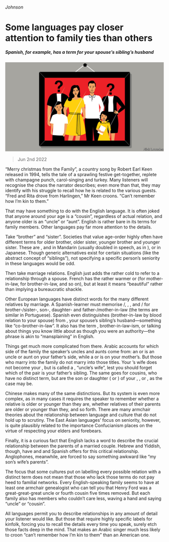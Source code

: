 ###### Johnson

# Some languages pay closer attention to family ties than others 

##### Spanish, for example, has a term for your spouse’s sibling’s husband 

![image](images/20220604_CUD002.jpg) 

> Jun 2nd 2022 

“Merry christmas from the Family”, a country song by Robert Earl Keen released in 1994, tells the tale of a sprawling festive get-together, replete with champagne punch, carol-singing and turkey. Many listeners will recognise the chaos the narrator describes; even more than that, they may identify with his struggle to recall how he is related to the various guests. “Fred and Rita drove from Harlingen,” Mr Keen croons. “Can’t remember how I’m kin to them.”

That may have something to do with the English language. It is often joked that anyone around your age is a “cousin”, regardless of actual relation, and anyone older is an “uncle” or “aunt”. English is rather bare in its terms for family members. Other languages pay far more attention to the details.

Take “brother” and “sister”. Societies that value age-order highly often have different terms for older brother, older sister, younger brother and younger sister. These are ,  and  in Mandarin (usually doubled in speech, as in ), or  in Japanese. Though generic alternatives exist for certain situations (like the abstract concept of “siblings”), not specifying a specific person’s seniority in these languages would be odd.

Then take marriage relations. English just adds the rather cold  to refer to a relationship through a spouse. French has the rather warmer  or (for mother-in-law, for brother-in-law, and so on), but at least it means “beautiful” rather than implying a bureaucratic shackle.

Other European languages have distinct words for the many different relatives by marriage. A Spanish-learner must memorise /, , , and / for brother-/sister-, son-, daughter- and father-/mother-in-law (the terms are similar in Portuguese). Spanish even distinguishes  (brother-in-law by blood relation to your spouse) from , your spouse’s sibling’s husband—something like “co-brother-in-law”. It also has the term , brother-in-law-ism, or talking about things you know little about as though you were an authority—the phrase is akin to “mansplaining” in English.

Things get much more complicated from there. Arabic accounts for which side of the family the speaker’s uncles and aunts come from: an  or  is an uncle or aunt on your father’s side, while a  or  is on your mother’s. But those who marry into the family do not marry into those titles. Your ’s wife does not become your , but is called a , “uncle’s wife”, lest you should forget which of the pair is your father’s sibling. The same goes for cousins, who have no distinct term, but are the son or daughter ( or ) of your , ,  or , as the case may be.

Chinese makes many of the same distinctions. But its system is even more complex, as in many cases it requires the speaker to remember whether a relative is older or younger than they are, whether relatives of their parents are older or younger than they, and so forth. There are many armchair theories about the relationship between language and culture that do not hold up to scrutiny. The East Asian languages’ focus on seniority, however, is quite plausibly related to the importance Confucianism places on the virtue of respecting your elders and forebears.

Finally, it is a curious fact that English lacks a word to describe the crucial relationship between the parents of a married couple. Hebrew and Yiddish, though, have  and  and Spanish offers  for this critical relationship. Anglophones, meanwhile, are forced to say something awkward like “my son’s wife’s parents”. 

The focus that some cultures put on labelling every possible relation with a distinct term does not mean that those who lack those terms do not pay heed to familial networks. Every English-speaking family seems to have at least one armchair genealogist who can tell you that Henry Ford was a great-great-great uncle or fourth cousin five times removed. But each family also has members who couldn’t care less, waving a hand and saying “uncle” or “cousin”. 

All languages permit you to describe relationships in any amount of detail your listener would like. But those that require highly specific labels for kinfolk, forcing you to recall the details every time you speak, surely etch those facts deep in the mind. That makes an Arabic singer much less likely to croon “can’t remember how I’m kin to them” than an American one. 






